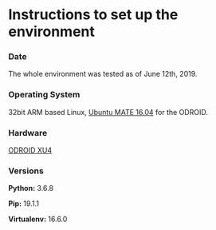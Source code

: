 # Instructions to set up the environment

### Date
The whole environment was tested as of June 12th, 2019.

### Operating System

32bit ARM based Linux, [Ubuntu MATE 16.04](https://wiki.odroid.com/odroid-xu4/os_images/linux/ubuntu/ubuntu) for the ODROID.

### Hardware

[ODROID XU4](https://github.com/cgreen18/Auburn-REU-on-UAVs/blob/master/Technology/ODROID_XU4.md)

### Versions
**Python:** 3.6.8

**Pip:** 19.1.1

**Virtualenv:** 16.6.0

